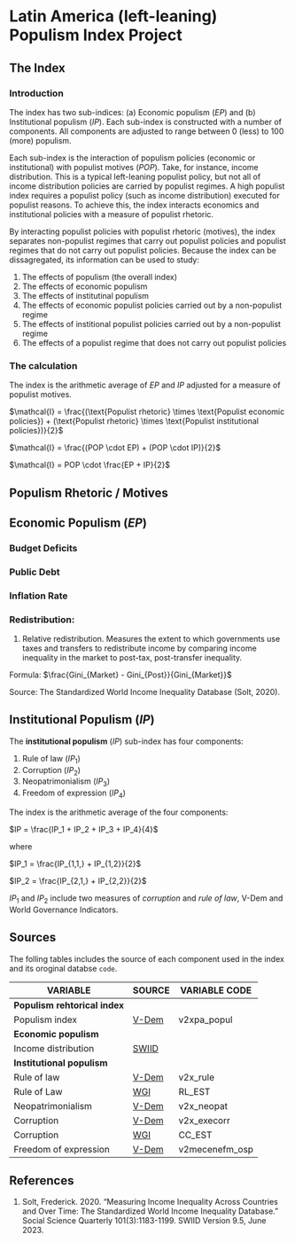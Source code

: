 # Latin America (left-leaning) Populism Index Project

## The Index

### Introduction

The index has two sub-indices: (a) Economic populism $(EP)$ and (b) Institutional populism $(IP)$. Each sub-index is constructed with a number of components. All components are adjusted to range between 0 (less) to 100 (more) populism.

Each sub-index is the interaction of populism policies (economic or institutional) with populist motives $(POP)$. Take, for instance, income distribution. This is a typical left-leaning populist policy, but not all of income distribution policies are carried by populist regimes. A high populist index requires a populist policy (such as income distribution) executed for populist reasons. To achieve this, the index interacts economics and institutional policies with a measure of populist rhetoric.

By interacting populist policies with populist rhetoric (motives), the index separates non-populist regimes that carry out populist policies and populist regimes that do not carry out populist policies. Because the index can be dissagregated, its information can be used to study:

1. The effects of populism (the overall index)
2. The effects of economic populism
3. The effects of institutinal populism
4. The effects of economic populist policies carried out by a non-populist regime
5. The effects of institional populist policies carried out by a non-populist regime
6. The effects of a populist regime that does not carry out populist policies

### The calculation

The index is the arithmetic average of $EP$ and $IP$ adjusted for a measure of populist motives.

$\mathcal{I} = \frac{(\text{Populist rhetoric} \times \text{Populist economic policies}) + (\text{Populist rhetoric} \times \text{Populist institutional policies})}{2}$

$\mathcal{I} = \frac{(POP \cdot EP) + (POP \cdot IP)}{2}$  

$\mathcal{I} = POP \cdot \frac{EP + IP}{2}$

## Populism Rhetoric / Motives

## Economic Populism $(EP)$

### Budget Deficits

### Public Debt

### Inflation Rate

### Redistribution:

1) Relative redistribution. Measures the extent to which governments use taxes and transfers to redistribute income by comparing income inequality in the market to post-tax, post-transfer inequality.

Formula: $\frac{Gini_{Market} - Gini_{Post}}{Gini_{Market}}$

Source: The Standardized World Income Inequality Database (Solt, 2020). 

## Institutional Populism $(IP)$

The **institutional populism** $(IP)$ sub-index has four components:
1. Rule of law $(IP_1)$
2. Corruption $(IP_2)$
3. Neopatrimonialism $(IP_3)$
4. Freedom of expression $(IP_4)$

 The index is the arithmetic average of the four components:  

$IP = \frac{IP_1 + IP_2 + IP_3 + IP_4}{4}$

where  

$IP_1 = \frac{IP_{1,1,} + IP_{1,2}}{2}$  

$IP_2 = \frac{IP_{2,1,} + IP_{2,2}}{2}$

$IP_1$ and $IP_2$ include two measures of *corruption* and *rule of law*, V-Dem and World Governance Indicators.



## Sources

The folling tables includes the source of each component used in the index and its oroginal databse `code`.

| VARIABLE                      | SOURCE         | VARIABLE CODE  |
| ----------------------------- | -------------  | -------------- |
| **Populism rehtorical index** |                |                |
| Populism index                | [V-Dem][VDEM2] | v2xpa_popul    |
| **Economic populism**         |                |                |
| Income distribution           | [SWIID][SWIID] |                |
| **Institutional populism**    |                |                |
| Rule of law                   | [V-Dem][VDEM1] | v2x_rule       |
| Rule of Law                   | [WGI][WGI]     | RL_EST         |
| Neopatrimonialism             | [V-Dem][VDEM1] | v2x_neopat     |
| Corruption                    | [V-Dem][VDEM1] | v2x_execorr    |
| Corruption                    | [WGI][WGI]     | CC_EST         |
| Freedom of expression         | [V-Dem][VDEM1] | v2mecenefm_osp |




## References 
1. Solt, Frederick. 2020. “Measuring Income Inequality Across Countries and Over Time: The Standardized World Income Inequality Database.” Social Science Quarterly 101(3):1183-1199. SWIID Version 9.5, June 2023.



<!-- HYPERLINKS -->
[SWIID]: <https://fsolt.org/swiid/>

[VDEM1]: <https://www.v-dem.net/data/the-v-dem-dataset/>
[VDEM2]: <https://v-dem.net/data/v-party-dataset/>

[WGI]: <https://info.worldbank.org/governance/wgi/>

